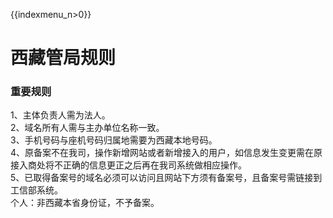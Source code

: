 {{indexmenu_n>0}}

# 西藏管局规则

### 重要规则

1、主体负责人需为法人。  
2、域名所有人需与主办单位名称一致。  
3、手机号码与座机号码归属地需要为西藏本地号码。  
4、原备案不在我司，操作新增网站或者新增接入的用户，如信息发生变更需在原接入商处将不正确的信息更正之后再在我司系统做相应操作。  
5、已取得备案号的域名必须可以访问且网站下方须有备案号，且备案号需链接到工信部系统。  
个人：非西藏本省身份证，不予备案。
